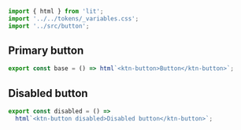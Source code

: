 ```js script
import { html } from 'lit';
import '../../tokens/_variables.css';
import '../src/button';
```

## Primary button

```js preview-story
export const base = () => html`<ktn-button>Button</ktn-button>`;
```

## Disabled button

```js preview-story
export const disabled = () =>
  html`<ktn-button disabled>Disabled button</ktn-button>`;
```
